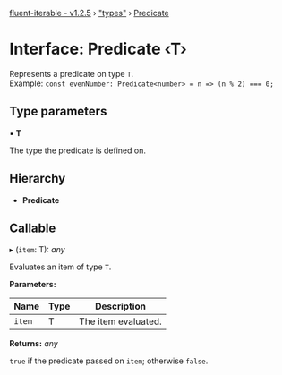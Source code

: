 [fluent-iterable - v1.2.5](../README.md) › ["types"](../modules/_types_.md) › [Predicate](_types_.predicate.md)

# Interface: Predicate ‹**T**›

Represents a predicate on type `T`.<br>
  Example: `const evenNumber: Predicate<number> = n => (n % 2) === 0;`

## Type parameters

▪ **T**

The type the predicate is defined on.

## Hierarchy

* **Predicate**

## Callable

▸ (`item`: T): *any*

Evaluates an item of type `T`.

**Parameters:**

Name | Type | Description |
------ | ------ | ------ |
`item` | T | The item evaluated. |

**Returns:** *any*

`true` if the predicate passed on `item`; otherwise `false`.
